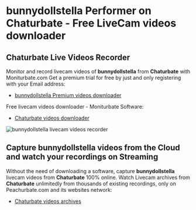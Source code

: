 # bunnydollstella Performer on Chaturbate - Free LiveCam videos downloader

## Chaturbate Live Videos Recorder

Monitor and record livecam videos of **bunnydollstella** from **Chaturbate** with Moniturbate.com
Get a premium trial for free by just and only registering with your Email address:
* [bunnydollstella Premium videos downloader](https://moniturbate.com/request-demo-licence-key.html)

Free livecam videos downloader - Moniturbate Software:
* [Chaturbate videos downloader](https://moniturbate.com/moniturbate-download-software.html)

![bunnydollstella livecam videos recorder](https://peachurnet.com/templates/moniturbate-software.png)


## Capture bunnydollstella videos from the Cloud and watch your recordings on Streaming

Without the need of downloading a software, capture **bunnydollstella** livecam videos from **Chaturbate** 100% online.
Watch Livecam archives from **Chaturbate** unlimitedly from thousands of existing recordings, only on Peachurbate.com and its websites network:
* [Chaturbate videos archives](https://peachurnet.com/)